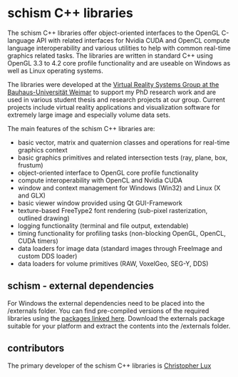 schism C++ libraries
====================
The schism C++ libraries offer object-oriented interfaces to the OpenGL C-language API with related interfaces for Nvidia CUDA and OpenCL compute language interoperability and various utilities to help with common real-time graphics related tasks. The libraries are written in standard C++ using OpenGL 3.3 to 4.2 core profile functionality and are useable on Windows as well as Linux operating systems.

The libraries were developed at the [Virtual Reality Systems Group at the Bauhaus-Universität Weimar](http://www.uni-weimar.de/medien/vr) to support my PhD research work and are used in various student thesis and research projects at our group. Current projects include virtual reality applications and visualization software for extremely large image and especially volume data sets.

The main features of the schism C++ libraries are:

 * basic vector, matrix and quaternion classes and operations for real-time graphics context
 * basic graphics primitives and related intersection tests (ray, plane, box, frustum)
 * object-oriented interface to OpenGL core profile functionality
 * compute interoperability with OpenCL and Nvidia CUDA
 * window and context management for Windows (Win32) and Linux (X and GLX)
 * basic viewer window provided using Qt GUI-Framework
 * texture-based FreeType2 font rendering (sub-pixel rasterization, outlined drawing)
 * logging functionality (terminal and file output, extendable)
 * timing functionality for profiling tasks (non-blocking OpenGL, OpenCL, CUDA timers)
 * data loaders for image data (standard images through FreeImage and custom DDS loader)
 * data loaders for volume primitives (RAW, VoxelGeo, SEG-Y, DDS)

schism - external dependencies
------------------------------
For Windows the external dependencies need to be placed into the /externals folder. You can find pre-compiled versions of the required libraries using the [packages linked here](http://db.tt/8XSt6Rig "schism externals download"). Download the externals package suitable for your platform and extract the contents into the /externals folder.

contributors
------------
The primary developer of the schism C++ libraries is [Christopher Lux](http://github.com/chrislu)
